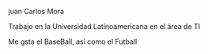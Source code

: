 juan Carlos Mora

Trabajo en la Universidad Latinoamericana en el área de TI

Me gsta el BaseBall, asi como el Futball

